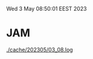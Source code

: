 Wed  3 May 08:50:01 EEST 2023
# JAM
<a href='./cache/202305/03_08.log'>./cache/202305/03_08.log</a>

